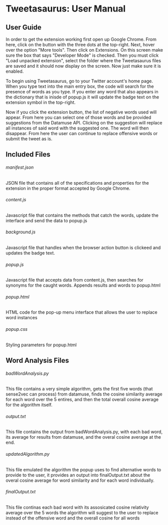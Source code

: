 # Tweetasaurus: User Manual
## User Guide
In order to get the extension working first open up Google Chrome. From here, click on the button with the three dots at the top-right. Next, hover over the option "More tools". Then click on Extensions. On this screen make sure the box that says "Developer Mode" is checked. Then you must click "Load unpacked extension", select the folder where the Tweetasaurus files are saved and it should now display on the screen. Now just make sure it is enabled.

To begin using Tweetasaurus, go to your Twitter account's home page. When you type text into the main entry box, the code will search for the presence of words as you type. If you enter any word that also appears in the dictionary that is inisde of popup.js it will update the badge text on the extension symbol in the top-right. 

Now if you click the extension button, the list of negative words used will appear. From here you can select one of those words and be provided suggestions from the Datamuse API. Clicking on the suggestion will replace all instances of said word with the suggested one. The word will then disappear. From here the user can continue to replace offensive words or submit the tweet as is.

## Included Files
###### manifest.json
JSON file that contains all of the specifications and properties for the extension in the proper format accepted by Google Chrome.
###### content.js
Javascript file that contains the methods that catch the words, update the interface and send the data to popup.js
###### background.js
Javascript file that handles when the browser action button is clickeed and updates the badge text.
###### popup.js
Javascript file that accepts data from content.js, then searches for synonyms for the caught words. Appends results and words to popup.html
###### popup.html
HTML code for the pop-up menu interface that allows the user to replace word instances
###### popup.css
Styling parameters for popup.html

## Word Analysis Files 
###### badWordAnalysis.py
This file contains a very simple algorithm, gets the first five words (that sense2vec can process) from datamuse, finds the cosine similarity average for each word over the 5 entires, and then the total overall cosine average for the algorithm itself. 
###### output.txt 
This file contains the output from badWordAnalysis.py, with each bad word, its average for results from datamuse, and the overal cosine average at the end.
###### updatedAlgorithm.py
This file emulated the algorithm the popup uses to find alternative words to provide to the user, it provides an output into finalOutput.txt about the overal cosine average for word similarity and for each word individually. 
###### finalOutput.txt
This file continas each bad word with its assosicated cosine relativity average over the 5 words the algorithm will suggest to the user to replace instead of the offensive word and the overall cosine for all words
